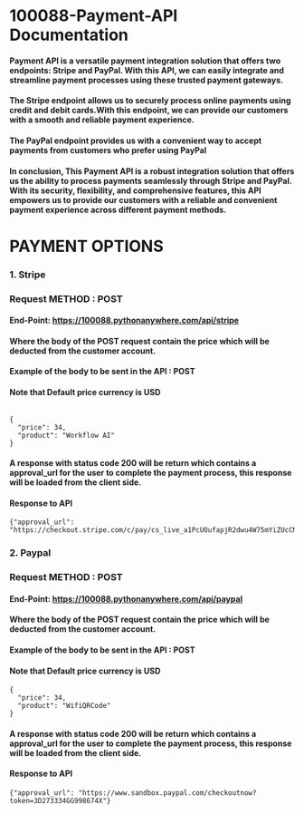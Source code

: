 # 100088-Payment-API Documentation
#### Payment API is a versatile payment integration solution that offers two endpoints: Stripe and PayPal. With this API, we can easily integrate and streamline payment processes using these trusted payment gateways.

#### The Stripe endpoint allows us to securely process online payments using credit and debit cards.With this endpoint, we can provide our customers with a smooth and reliable payment experience.

#### The PayPal endpoint provides us with a convenient way to accept payments from customers who prefer using PayPal

#### In conclusion, This Payment API is a robust integration solution that offers us the ability to process payments seamlessly through Stripe and PayPal. With its security, flexibility, and comprehensive features, this API empowers us to provide our customers with a reliable and convenient payment experience across different payment methods.

# PAYMENT OPTIONS
### 1. Stripe
### Request METHOD : POST
#### End-Point: https://100088.pythonanywhere.com/api/stripe
#### Where the body of the POST request contain the price which will be deducted from the customer account.

#### Example of the body to be sent in the API : POST
#### Note that Default price currency is USD
```

{
  "price": 34,
  "product": "Workflow AI"
}
```
#### A response with status code 200 will be return which contains a approval_url for the user to complete the payment process, this response  will be loaded from the client side. 

#### Response to API
```
{"approval_url": "https://checkout.stripe.com/c/pay/cs_live_a1PcUOufapjR2dwu4W75mYiZUcCMnFc7RcXRmKJNrUqvJGWImQIuzVJLOv#fidkdWxOYHwnPyd1blppbHNgWjA0SWtiNT1Jck91bE9PZF9GVURXbkdmaGhTX2JHcUFmZE1XQUtTMEh1VlE0MWY3al9Td3JNa2xsYGxrRFdhbD1CakRrX3RJXTRqcUdPUTF0N1FtbDRcTjxpNTU1VUhiRkRJdCcpJ2N3amhWYHdzYHcnP3F3cGApJ2lkfGpwcVF8dWAnPyd2bGtiaWBabHFgaCcpJ2BrZGdpYFVpZGZgbWppYWB3dic%2F2FcXdwYHgl"}

```


### 2. Paypal
### Request METHOD : POST
#### End-Point: https://100088.pythonanywhere.com/api/paypal
#### Where the body of the POST request contain the price which will be deducted from the customer account.

#### Example of the body to be sent in the API : POST
#### Note that Default price currency is USD

```
{
  "price": 34,
  "product": "WifiQRCode"
}
```
#### A response with status code 200 will be return which contains a approval_url for the user to complete the payment process, this response  will be loaded from the client side. 

#### Response to API
````
{"approval_url": "https://www.sandbox.paypal.com/checkoutnow?token=3D273334GG998674X"}

````
